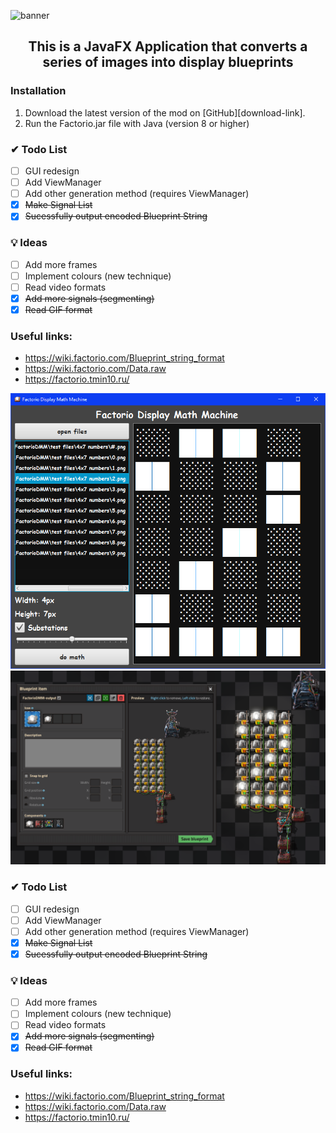 <!-- TITLE -->
![banner](https://repository-images.githubusercontent.com/301835330/1f757753-2ee2-415b-9170-ebdbdccd6967)
<h2 align="center">
    This is a JavaFX Application that converts a series of images into display blueprints
</p>

### Installation
1. Download the latest version of the mod on [GitHub][download-link].
2. Run the Factorio.jar file with Java (version 8 or higher)

### ✔ Todo List
* [ ] GUI redesign
* [ ] Add ViewManager
* [ ] Add other generation method (requires ViewManager)
* [x] ~~Make Signal List~~
* [x] ~~Sucessfully output encoded Blueprint String~~

### 💡 Ideas
* [ ] Add more frames
* [ ] Implement colours (new technique)
* [ ] Read video formats
* [x] ~~Add more signals (segmenting)~~
* [x] ~~Read GIF format~~

### Useful links:
* https://wiki.factorio.com/Blueprint_string_format
* https://wiki.factorio.com/Data.raw
* https://factorio.tmin10.ru/


![interface](preview/interface.png)
![game](preview/game.png)

### ✔ Todo List
* [ ] GUI redesign
* [ ] Add ViewManager
* [ ] Add other generation method (requires ViewManager)
* [x] ~~Make Signal List~~
* [x] ~~Sucessfully output encoded Blueprint String~~

### 💡 Ideas
* [ ] Add more frames
* [ ] Implement colours (new technique)
* [ ] Read video formats
* [x] ~~Add more signals (segmenting)~~
* [x] ~~Read GIF format~~

### Useful links:
* https://wiki.factorio.com/Blueprint_string_format
* https://wiki.factorio.com/Data.raw
* https://factorio.tmin10.ru/
